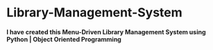 # Library-Management-System

#### I have created this Menu-Driven Library Management System using Python | Object Oriented Programming
